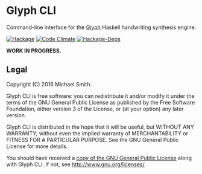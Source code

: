 # Glyph CLI

Command-line interface for the [Glyph](https://github.com/spinda/glyph) Haskell
handwriting synthesis engine.

[![Hackage](https://img.shields.io/hackage/v/glyph-cli.svg)](https://hackage.haskell.org/package/glyph-cli)
[![Code Climate](https://img.shields.io/codeclimate/github/spinda/glyph-cli.svg)](https://codeclimate.com/github/spinda/glyph-cli)
[![Hackage-Deps](https://img.shields.io/hackage-deps/v/glyph-cli.svg)](http://packdeps.haskellers.com/feed?needle=glyph-cli)

**WORK IN PROGRESS.**

## Legal

Copyright (C) 2016 Michael Smith.

Glyph CLI is free software: you can redistribute it and/or modify it under the
terms of the GNU General Public License as published by the Free Software
Foundation, either version 3 of the License, or (at your option) any later
version.

Glyph CLI is distributed in the hope that it will be useful, but WITHOUT ANY
WARRANTY; without even the implied warranty of MERCHANTABILITY or FITNESS FOR A
PARTICULAR PURPOSE. See the GNU General Public License for more details.

You should have received a [copy of the GNU General Public License](/COPYING)
along with Glyph CLI. If not, see <http://www.gnu.org/licenses/>.


